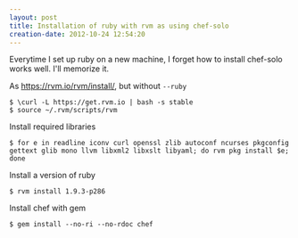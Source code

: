 ```yaml
---
layout: post
title: Installation of ruby with rvm as using chef-solo
creation-date: 2012-10-24 12:54:20
---
```

Everytime I set up ruby on a new machine, I forget how to install chef-solo works well.
I'll memorize it.

As <https://rvm.io/rvm/install/>, but without `--ruby`

    $ \curl -L https://get.rvm.io | bash -s stable
    $ source ~/.rvm/scripts/rvm

Install required libraries

    $ for e in readline iconv curl openssl zlib autoconf ncurses pkgconfig gettext glib mono llvm libxml2 libxslt libyaml; do rvm pkg install $e; done

Install a version of ruby

    $ rvm install 1.9.3-p286

Install chef with gem

    $ gem install --no-ri --no-rdoc chef

